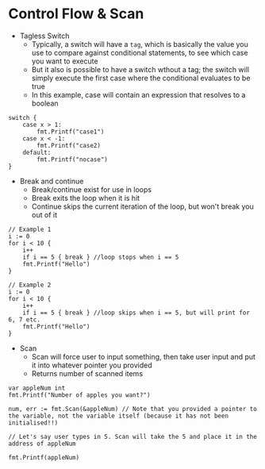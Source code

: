 # Control Flow & Scan

- Tagless Switch
    - Typically, a switch will have a `tag`, which is basically the value you use to compare against conditional statements, to see which case you want to execute
    - But it also is possible to have a switch wthout a tag; the switch will simply execute the first case where the conditional evaluates to be true
    - In this example, case will contain an expression that resolves to a boolean 

```
switch {
    case x > 1:
        fmt.Printf("case1")
    case x < -1:
        fmt.Printf("case2)
    default:
        fmt.Printf("nocase")
}
```

- Break and continue
    - Break/continue exist for use in loops
    - Break exits the loop when it is hit
    - Continue skips the current iteration of the loop, but won't break you out of it 

```
// Example 1
i := 0
for i < 10 {
    i++
    if i == 5 { break } //loop stops when i == 5
    fmt.Printf("Hello")
}

// Example 2
i := 0
for i < 10 {
    i++
    if i == 5 { break } //loop skips when i == 5, but will print for 6, 7 etc.
    fmt.Printf("Hello")
}
```

- Scan
    - Scan will force user to input something, then take user input and put it into whatever pointer you provided 
    - Returns number of scanned items

```
var appleNum int
fmt.Printf("Number of apples you want?")

num, err := fmt.Scan(&appleNum) // Note that you provided a pointer to the variable, not the variable itself (because it has not been initialised!!)

// Let's say user types in 5. Scan will take the 5 and place it in the address of appleNum

fmt.Printf(appleNum)

```